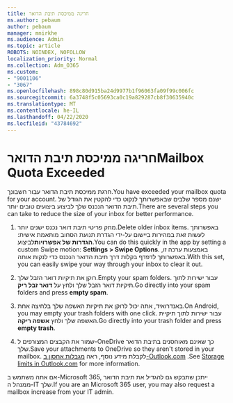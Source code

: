 ```yaml
---
title: חריגה ממיכסת תיבת הדואר
ms.author: pebaum
author: pebaum
manager: mnirkhe
ms.audience: Admin
ms.topic: article
ROBOTS: NOINDEX, NOFOLLOW
localization_priority: Normal
ms.collection: Adm_O365
ms.custom:
- "9001106"
- "3067"
ms.openlocfilehash: 898c80d915ba24d9977b1f96063fa09f99c006fc
ms.sourcegitcommit: 6a3748f5c05693ca0c19a829287cb8f30635940c
ms.translationtype: MT
ms.contentlocale: he-IL
ms.lasthandoff: 04/22/2020
ms.locfileid: "43784692"
---
```

# <a name="mailbox-quota-exceeded"></a><span data-ttu-id="d60f0-102">חריגה ממיכסת תיבת הדואר</span><span class="sxs-lookup"><span data-stu-id="d60f0-102">Mailbox Quota Exceeded</span></span>

<span data-ttu-id="d60f0-103">חרגת ממיכסת תיבת הדואר עבור חשבונך.</span><span class="sxs-lookup"><span data-stu-id="d60f0-103">You have exceeded your mailbox quota for your account.</span></span> <span data-ttu-id="d60f0-104">ישנם מספר שלבים שבאפשרותך לנקוט כדי להקטין את הגודל של תיבת הדואר הנכנס שלך לביצוע ביצועים טובים יותר.</span><span class="sxs-lookup"><span data-stu-id="d60f0-104">There are several steps you can take to reduce the size of your inbox for better performance.</span></span>

1. <span data-ttu-id="d60f0-105">מחק פריטי תיבת דואר נכנס ישנים יותר.</span><span class="sxs-lookup"><span data-stu-id="d60f0-105">Delete older inbox items.</span></span> <span data-ttu-id="d60f0-106">באפשרותך לעשות זאת במהירות ביישום על-ידי הגדרת תנועת הסחוב מותאמת אישית: **הגדרות של אפשרויות**לביצוע.</span><span class="sxs-lookup"><span data-stu-id="d60f0-106">You can do this quickly in the app by setting a custom Swipe motion: **Settings > Swipe Options**.</span></span> <span data-ttu-id="d60f0-107">באמצעות ערכה זו, באפשרותך לדפדף בקלות דרך תיבת הדואר הנכנס כדי לנקות אותה.</span><span class="sxs-lookup"><span data-stu-id="d60f0-107">With this set, you can easily swipe your way through your inbox to clear it out.</span></span>

2. <span data-ttu-id="d60f0-108">רוקן את תיקיות דואר הזבל שלך.</span><span class="sxs-lookup"><span data-stu-id="d60f0-108">Empty your spam folders.</span></span> <span data-ttu-id="d60f0-109">עבור ישירות לתוך תיקיות דואר הזבל שלך ולחץ על **דואר זבל ריק**.</span><span class="sxs-lookup"><span data-stu-id="d60f0-109">Go directly into your spam folders and press **empty spam**.</span></span>

3. <span data-ttu-id="d60f0-110">באנדרואיד, אתה יכול לרוקן את תיקיות האשפה שלך בלחיצה אחת.</span><span class="sxs-lookup"><span data-stu-id="d60f0-110">On Android, you may empty your trash folders with one click.</span></span> <span data-ttu-id="d60f0-111">עבור ישירות לתוך תיקיית האשפה שלך ולחץ **אשפה ריקה**.</span><span class="sxs-lookup"><span data-stu-id="d60f0-111">Go directly into your trash folder and press **empty trash**.</span></span> 

4. <span data-ttu-id="d60f0-112">שמור את הקבצים המצורפים ל-OneDrive כך שאינם מאוחסנים בתיבת הדואר שלך.</span><span class="sxs-lookup"><span data-stu-id="d60f0-112">Save your attachments to OneDrive so they aren't stored in your mailbox.</span></span> <span data-ttu-id="d60f0-113">לקבלת מידע נוסף, ראה [מגבלות אחסון ב-Outlook.com](https://support.office.com/article/storage-limits-in-outlook-com-7ac99134-69e5-4619-ac0b-2d313bba5e9e) .</span><span class="sxs-lookup"><span data-stu-id="d60f0-113">See [Storage limits in Outlook.com](https://support.office.com/article/storage-limits-in-outlook-com-7ac99134-69e5-4619-ac0b-2d313bba5e9e) for more information.</span></span> 

<span data-ttu-id="d60f0-114">אם אתה משתמש ב-Microsoft 365, ייתכן שתבקש גם להגדיל את תיבת הדואר ממנהל ה-IT שלך.</span><span class="sxs-lookup"><span data-stu-id="d60f0-114">If you are an Microsoft 365 user, you may also request a mailbox increase from your IT admin.</span></span>